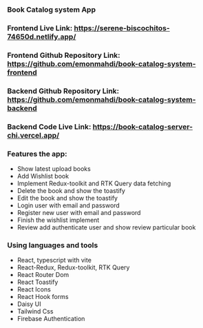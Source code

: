 ### Book Catalog system App

### Frontend Live Link: https://serene-biscochitos-74650d.netlify.app/

### Frontend Github Repository Link: https://github.com/emonmahdi/book-catalog-system-frontend

### Backend Github Repository Link: https://github.com/emonmahdi/book-catalog-system-backend

### Backend Code Live Link: https://book-catalog-server-chi.vercel.app/

### Features the app:

- Show latest upload books
- Add Wishlist book
- Implement Redux-toolkit and RTK Query data fetching
- Delete the book and show the toastify
- Edit the book and show the toastify
- Login user with email and password
- Register new user with email and password
- Finish the wishlist implement
- Review add authenticate user and show review particular book

### Using languages and tools

- React, typescript with vite
- React-Redux, Redux-toolkit, RTK Query
- React Router Dom
- React Toastify
- React Icons
- React Hook forms
- Daisy UI
- Tailwind Css
- Firebase Authentication
